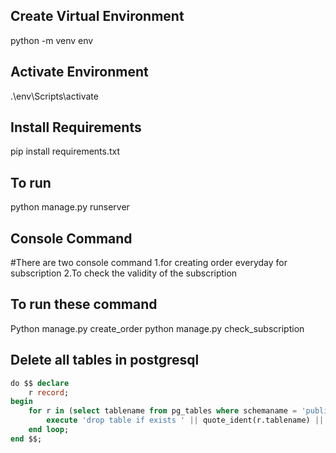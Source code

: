 ## Create Virtual Environment
python -m venv env

## Activate Environment
.\env\Scripts\activate


## Install Requirements
pip install requirements.txt

## To run 
python manage.py runserver

## Console Command
#There are two console command 
1.for creating order everyday for subscription
2.To check the validity of the subscription

## To run these command
Python manage.py create_order
python manage.py check_subscription



## Delete all tables in postgresql 
```sql
do $$ declare
    r record;
begin
    for r in (select tablename from pg_tables where schemaname = 'public') loop
        execute 'drop table if exists ' || quote_ident(r.tablename) || ' cascade';
    end loop;
end $$;
```
